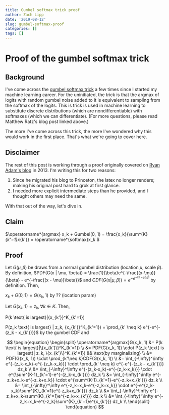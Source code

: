 ```yaml
---
title: Gumbel softmax trick proof 
author: Zach Lipp
date: '2019-08-12'
slug: gumbel-softmax-proof
categories: []
tags: []
---
```


# Proof of the gumbel softmax trick

## Background

I've come across the [gumbel softmax trick]() a few times since I started my machine learning career. For the uninitiated, the trick is that the argmax of  logits with random gumbel noise added to it is equivalent to sampling from the softmax of the logits. This is trick is used in machine learning to substitute discrete distributions (which are nondifferentiable) with softmaxes (which we can differentiate). (For more questions, please read Matthew Ratz's blog post linked above.)

The more I've come across this trick, the more I've wondered why this would work in the first place. That's what we're going to cover here.

## Disclaimer

The rest of this post is working through a proof originally covered on [Ryan Adam's blog](https://lips.cs.princeton.edu/the-gumbel-max-trick-for-discrete-distributions/) in 2013. I'm writing this for two reasons:

1. Since he migrated his blog to Princeton, the latex no longer renders; making his original post hard to grok at first glance.
2. I needed more explicit intermediate steps than he provided, and I thought others may need the same.

With that out of the way, let's dive in.

## Claim

$\operatorname*{argmax} x_k + Gumbel(0, 1) =  \frac{x_k}{\sum^{K}_{k'=1}x_{k'}} = \operatorname*{softmax}x_k $

## Proof

Let $G(\mu, \beta)$ be draws from a normal gumbel distribution (location $\mu$, scale $\beta$). By definition, $PDF(G(x | \mu, \beta)) = \frac{1}{\beta}e^{-\frac{(x-\mu)}{\beta} - e^{-\frac{(x - \mu)}\beta}}$ and $CDF(G(x|\mu, \beta)) = e^{-e^{-(x-\mu)/\beta}}$ by definition. Then, 

$x_k + G(0, 1) = G(x_k, 1)$ by ?? (location param)

Let $G(x_k, 1) = z_k, \forall k \in K$.  Then,

P(k \text{ is largest}|\{x_{k'}\}^K_{k'=1})

P(z_k \text{ is largest} | z_k, \{x_{k'}\}^K_{k'=1}) = \prod_{k' \neq k} e^{-e^{-(z_k - x_{k'})}}$ by the gumbel CDF and

$$
\begin{equation}
   \begin{split}
       \operatorname*{argmax}G(x_k, 1) &= P(k \text{ is largest}|\{x_{k'}\}^K_{k'=1})  \\
    &= PDF(G(x_k, 1)) \cdot P(z_k \text{ is largest}| z_k, \{x_{k'}\}^K_{k'=1}) && \text{by marginalizing} \\
    &= PDF(G(x_k, 1)) \cdot \prod_{k'\neq k}CDF(G(x_k, 1)) \\
    &= \int_{-\infty}^\infty e^{-(z_k-x_k)-e^{-(z_k-x_k)}} \cdot
   \prod_{k' \neq k} e^{-e^{-(z_k - x_{k'})}} dz_k \\
   &= \int_{-\infty}^\infty e^{-(z_k-x_k)-e^{-(z_k-x_k)}} \cdot e^{\sum^{K-1}_{k'=1}-e^{-(z_k-x_{k'})}} dz_k \\
   &= \int_{-\infty}^\infty e^{-z_k+x_k-e^{-z_k+x_k}} \cdot e^{\sum^{K-1}_{k'=1}-e^{-z_k+x_{k'}}} dz_k \\
   &= \int_{-\infty}^\infty e^{-z_k+x_k-e^{-z_k+x_k}} \cdot e^{-e^{z_k-x_k}\sum^{K}_{k'=1}e^{-z_k+x_{k'}}} dz_k \\
      &= \int_{-\infty}^\infty e^{-z_k+x_k-\sum^{K}_{k'=1}e^{-z_k+x_{k'}}} dz_k \\
      &= \int_{-\infty}^\infty e^{-z_k+x_k-e^{-z_k}\sum^{K}_{k'=1}e^{x_{k'}}} dz_k \\
   \end{split}
\end{equation}
$$



